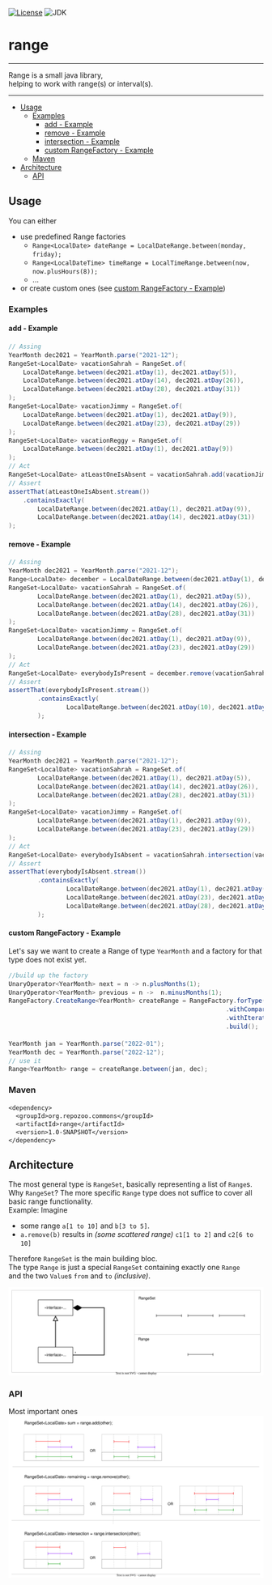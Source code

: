[![License](https://img.shields.io/badge/license-MIT-blue.svg)](./LICENSE)
![JDK](https://img.shields.io/badge/jdk-11-yellowgreen.svg)

# range
- - - -
Range is a small java library,<br>
helping to work with range(s) or interval(s). 
- - - -
- [Usage](#usage)
    * [Examples](#examples)
        + [add - Example](#add---example)
        + [remove - Example](#remove---example)
        + [intersection - Example](#intersection---example)
        + [custom RangeFactory - Example](#custom-rangefactory---example)
    * [Maven](#maven)
- [Architecture](#architecture)
    * [API](#api)

## Usage
You can either
- use predefined Range factories
    - `Range<LocalDate> dateRange = LocalDateRange.between(monday, friday);`
    - `Range<LocalDateTime> timeRange = LocalTimeRange.between(now, now.plusHours(8));`
    - ...
- or create custom ones (see [custom RangeFactory - Example](#custom-rangefactory---example))

### Examples
#### add - Example
```java
// Assing
YearMonth dec2021 = YearMonth.parse("2021-12");
RangeSet<LocalDate> vacationSahrah = RangeSet.of(
    LocalDateRange.between(dec2021.atDay(1), dec2021.atDay(5)),
    LocalDateRange.between(dec2021.atDay(14), dec2021.atDay(26)),
    LocalDateRange.between(dec2021.atDay(28), dec2021.atDay(31))
);
RangeSet<LocalDate> vacationJimmy = RangeSet.of(
    LocalDateRange.between(dec2021.atDay(1), dec2021.atDay(9)),
    LocalDateRange.between(dec2021.atDay(23), dec2021.atDay(29))
);
RangeSet<LocalDate> vacationReggy = RangeSet.of(
    LocalDateRange.between(dec2021.atDay(1), dec2021.atDay(9))
);
// Act
RangeSet<LocalDate> atLeastOneIsAbsent = vacationSahrah.add(vacationJimmy).add(vacationReggy);
// Assert
assertThat(atLeastOneIsAbsent.stream())
    .containsExactly(
        LocalDateRange.between(dec2021.atDay(1), dec2021.atDay(9)),
        LocalDateRange.between(dec2021.atDay(14), dec2021.atDay(31))
);
```
#### remove - Example
```java
// Assing
YearMonth dec2021 = YearMonth.parse("2021-12");
Range<LocalDate> december = LocalDateRange.between(dec2021.atDay(1), dec2021.atEndOfMonth());
RangeSet<LocalDate> vacationSahrah = RangeSet.of(
        LocalDateRange.between(dec2021.atDay(1), dec2021.atDay(5)),
        LocalDateRange.between(dec2021.atDay(14), dec2021.atDay(26)),
        LocalDateRange.between(dec2021.atDay(28), dec2021.atDay(31))
);
RangeSet<LocalDate> vacationJimmy = RangeSet.of(
        LocalDateRange.between(dec2021.atDay(1), dec2021.atDay(9)),
        LocalDateRange.between(dec2021.atDay(23), dec2021.atDay(29))
);
// Act
RangeSet<LocalDate> everybodyIsPresent = december.remove(vacationSahrah).remove(vacationJimmy);
// Assert
assertThat(everybodyIsPresent.stream())
        .containsExactly(
                LocalDateRange.between(dec2021.atDay(10), dec2021.atDay(13))
        );
```

#### intersection - Example
```java
// Assing
YearMonth dec2021 = YearMonth.parse("2021-12");
RangeSet<LocalDate> vacationSahrah = RangeSet.of(
        LocalDateRange.between(dec2021.atDay(1), dec2021.atDay(5)),
        LocalDateRange.between(dec2021.atDay(14), dec2021.atDay(26)),
        LocalDateRange.between(dec2021.atDay(28), dec2021.atDay(31))
);
RangeSet<LocalDate> vacationJimmy = RangeSet.of(
        LocalDateRange.between(dec2021.atDay(1), dec2021.atDay(9)),
        LocalDateRange.between(dec2021.atDay(23), dec2021.atDay(29))
);
// Act
RangeSet<LocalDate> everybodyIsAbsent = vacationSahrah.intersection(vacationJimmy);
// Assert
assertThat(everybodyIsAbsent.stream())
        .containsExactly(
                LocalDateRange.between(dec2021.atDay(1), dec2021.atDay(5)),
                LocalDateRange.between(dec2021.atDay(23), dec2021.atDay(26)),
                LocalDateRange.between(dec2021.atDay(28), dec2021.atDay(29))
        );
```
#### custom RangeFactory - Example
Let's say we want to create a Range of type `YearMonth` and a factory for that type does not exist yet.

```java
//build up the factory
UnaryOperator<YearMonth> next = n -> n.plusMonths(1);
UnaryOperator<YearMonth> previous = n ->  n.minusMonths(1);
RangeFactory.CreateRange<YearMonth> createRange = RangeFactory.forType(YearMonth.class)
                                                            .withComparator(YearMonth::compareTo)
                                                            .withIterator(next, previous)
                                                            .build();

YearMonth jan = YearMonth.parse("2022-01");
YearMonth dec = YearMonth.parse("2022-12");
// use it 
Range<YearMonth> range = createRange.between(jan, dec);
```
### Maven
```
<dependency>
  <groupId>org.repozoo.commons</groupId>
  <artifactId>range</artifactId>
  <version>1.0-SNAPSHOT</version>
</dependency>
```

## Architecture
The most general type is `RangeSet`, basically representing a list of `Range`s.<br>
Why `RangeSet`? The more specific `Range` type does not suffice to cover all basic range functionality.<br>
Example: Imagine 
- some range `a[1 to 10]` and `b[3 to 5]`.<br>
- `a.remove(b)` results in _(some scattered range)_ `c1[1 to 2]` and `c2[6 to 10]`

Therefore `RangeSet` is the main building bloc.<br>
The type `Range` is just a special `RangeSet` containing exactly one `Range`<br>
and the two `Value`s `from` and `to` _(inclusive)_.

<img src="./documentation/images/range-and-rangeset-uml.svg" alt="range-uml">


### API
Most important ones
<img src="./documentation/images/range-API.svg" alt="range-api">

